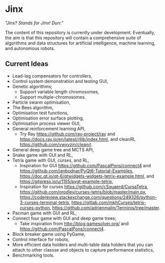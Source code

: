 # Jinx

_"Jinx? Stands for Jinx! Durr."_

The content of this repository is currently under development. Eventually, the aim is that this repository will contain a comprehensive suite of algorithms and data structures for artificial intelligence, machine learning, and autonomous robots.

## Current Ideas

- Lead-lag compensators for controllers,
- Control system demonstration and testing GUI,
- Genetic algorithms;
    - Support variable length chromosomes,
    - Support multiple-chromosomes.
- Particle swarm optimisation,
- The Bees algorithm,
- Optimisation test functions,
- Optimisation error surface plotting,
- Optimisation process viewer GUI,
- General reinforcement learning API,
    - Try Ray https://github.com/ray-project/ray and https://docs.ray.io/en/latest/rllib/index.html, and cleanRL https://github.com/vwxyzjn/cleanrl.
- General deep game tree and MCTS API,
- Snake game with GUI and RL,
- Tetris game with GUI, curses, and RL,
    - Inspiration for GUI https://github.com/PascalPons/connect4 and https://github.com/janbodnar/PyQt6-Tutorial-Examples, https://doc.qt.io/qt-6/qtwidgets-widgets-tetrix-example.html, and https://gitpress.io/u/1155/pyqt-example-tetrix,
    - Inspiration for curses https://github.com/cSquaerd/CursaTetra, https://github.com/orodley/curses-tetris/blob/master/main.py, https://codereview.stackexchange.com/questions/249326/python-3-curses-terminal-tetris, https://gitlab.com/mkhCurses/tetris-curses-python, https://github.com/adrienmalin/Terminis/tree/master.
- Pacman game with GUI and RL,
- Connect four game with GUI and deep game trees;
    - Take inspiration from http://blog.gamesolver.org/ and https://github.com/PascalPons/connect4.
- Block breaker game using PyGame,
- Control interface for robots,
- More efficient data holders and multi-table data holders that you can attach to other classse and objects to capture performance statistics,
- Benchmarking tools.
